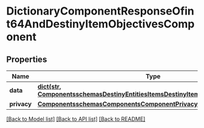 # DictionaryComponentResponseOfint64AndDestinyItemObjectivesComponent

## Properties
Name | Type | Description | Notes
------------ | ------------- | ------------- | -------------
**data** | [**dict(str, ComponentsschemasDestinyEntitiesItemsDestinyItemObjectivesComponent)**](ComponentsschemasDestinyEntitiesItemsDestinyItemObjectivesComponent.md) |  | [optional] 
**privacy** | [**ComponentsschemasComponentsComponentPrivacySetting**](ComponentsschemasComponentsComponentPrivacySetting.md) |  | [optional] 

[[Back to Model list]](../README.md#documentation-for-models) [[Back to API list]](../README.md#documentation-for-api-endpoints) [[Back to README]](../README.md)


